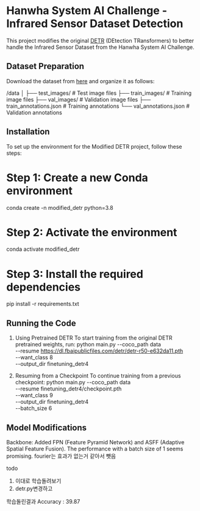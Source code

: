 # Hanwha System AI Challenge - Infrared Sensor Dataset Detection

This project modifies the original [DETR](https://github.com/facebookresearch/detr) (DEtection TRansformers) to better handle the Infrared Sensor Dataset from the Hanwha System AI Challenge.

## Dataset Preparation

Download the dataset from [here](https://www.hscaichallenge.com/datasets) and organize it as follows:

/data │ ├── test_images/ # Test image files ├── train_images/ # Training image files ├── val_images/ # Validation image files ├── train_annotations.json # Training annotations └── val_annotations.json # Validation annotations

## Installation

To set up the environment for the Modified DETR project, follow these steps:

# Step 1: Create a new Conda environment
conda create -n modified_detr python=3.8

# Step 2: Activate the environment
conda activate modified_detr

# Step 3: Install the required dependencies
pip install -r requirements.txt



## Running the Code
1. Using Pretrained DETR
To start training from the original DETR pretrained weights, run:
python main.py --coco_path data \
               --resume https://dl.fbaipublicfiles.com/detr/detr-r50-e632da11.pth \
               --want_class 8 \
               --output_dir finetuning_detr4
   
2. Resuming from a Checkpoint
To continue training from a previous checkpoint:
python main.py --coco_path data \
               --resume finetuning_detr4/checkpoint.pth \
               --want_class 9 \
               --output_dir finetuning_detr4 \
               --batch_size 6

   
## Model Modifications
Backbone: Added FPN (Feature Pyramid Network) and ASFF (Adaptive Spatial Feature Fusion). The performance with a batch size of 1 seems promising.
fourier는 효과가 없는거 같아서 뺏음

todo
1) 이대로 학습돌려보기
2) detr.py변경하고

학습돌린결과
Accuracy : 39.87
